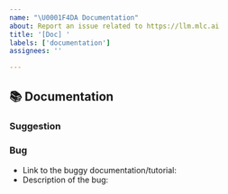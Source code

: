 ```yaml
---
name: "\U0001F4DA Documentation"
about: Report an issue related to https://llm.mlc.ai
title: '[Doc] '
labels: ['documentation']
assignees: ''

---
```


## 📚 Documentation

### Suggestion
<!-- Please leave your general suggestion to our documentation here. -->

### Bug
- Link to the buggy documentation/tutorial: 
- Description of the bug:
